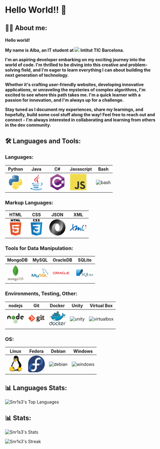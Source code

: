 
<h1>Hello World!! 👋</h1>

<h2>👩‍💻 About me:</h2>

<h4>Hello world!

My name is Alba, an IT student at <img src="https://agora.xtec.cat/iticbcn/wp-content/uploads/usu2389/2023/06/Imagotipo-1.png" width=20> Intitut TIC Barcelona.

I'm an aspiring developer embarking on my exciting journey into the world of code.  I'm thrilled to be diving into this creative and problem-solving field, and I'm eager to learn everything I can about building the next generation of technology.

Whether it's crafting user-friendly websites, developing innovative applications, or unraveling the mysteries of complex algorithms, I'm excited to see where this path takes me.  I'm a quick learner with a passion for innovation, and I'm always up for a challenge.

Stay tuned as I document my experiences, share my learnings, and hopefully, build some cool stuff along the way!  Feel free to reach out and connect -  I'm always interested in collaborating and learning from others in the dev community.</h4>


<h2>🛠 Languages and Tools:</h2>

### Languages:
| Python | Java | C# | Javascript | Bash |
|----------|----------|----------|-----|-----|
|  <img src="https://github.com/devicons/devicon/blob/master/icons/python/python-original.svg" title="Python"  alt="Python" width="55" height="55"/> |  <img src="https://raw.githubusercontent.com/devicons/devicon/master/icons/java/java-original.svg" alt="java" width="55" height="55"/> |  <img src="https://raw.githubusercontent.com/devicons/devicon/master/icons/csharp/csharp-original.svg" alt="csharp" width="55" height="55"/> |   <img src="https://github.com/devicons/devicon/blob/master/icons/javascript/javascript-original.svg" title="JavaScript" alt="JavaScript" width="55" height="55"/>| <img src="https://www.vectorlogo.zone/logos/gnu_bash/gnu_bash-icon.svg" alt="bash" width="55" height="55"/> |


### Markup Languages:
| HTML | CSS | JSON | XML |
|-----|-----|-----|-----|
| <img src="https://raw.githubusercontent.com/devicons/devicon/master/icons/html5/html5-original-wordmark.svg" alt="html5" width="55" height="55"/> | <img src="https://raw.githubusercontent.com/devicons/devicon/master/icons/css3/css3-original-wordmark.svg" alt="css3" width="55" height="55"/> | <img src="https://raw.githubusercontent.com/devicons/devicon/master/icons/json/json-original.svg" alt="json" width="55" height="55"/> | <img src="https://raw.githubusercontent.com/devicons/devicon/master/icons/xml/xml-original.svg" alt="xml" width="55" height="55"/> |



### Tools for Data Manipulation:

| MongoDB | MySQL | OracleDB | SQLite |
|----------|----------|----------|----------|
|<img src="https://raw.githubusercontent.com/devicons/devicon/master/icons/mongodb/mongodb-original-wordmark.svg" alt="mongodb" width="55" height="55"/>|<img src="https://github.com/devicons/devicon/blob/master/icons/mysql/mysql-original-wordmark.svg" title="MySQL" alt="MySQL" width="55" height="55"/>|<img src="https://raw.githubusercontent.com/devicons/devicon/master/icons/oracle/oracle-original.svg" alt="oracle" width="55" height="55"/>|<img src="https://github.com/devicons/devicon/blob/master/icons/sqlite/sqlite-original-wordmark.svg" title="SQLite" alt="SQLite" width="55" height="55"/>|



### Environments, Testing, Other:

| nodejs | Git | Docker | Unity | Virtual Box |
|----------|----------|----------|----------|----------|
|<img src="https://github.com/devicons/devicon/blob/master/icons/nodejs/nodejs-original-wordmark.svg" title="nodejs" alt="NodeJS" width="55" height="55"/>|<img src="https://github.com/devicons/devicon/blob/master/icons/git/git-original-wordmark.svg" title="Git" alt="Git" width="55" height="55"/>|<img src="https://github.com/devicons/devicon/blob/master/icons/docker/docker-original-wordmark.svg" title="Docker" alt="Docker" width="55" height="55"/>|  <img src="https://www.vectorlogo.zone/logos/unity3d/unity3d-icon.svg" alt="unity" width="55" height="55"/>|<img src="https://www.svgrepo.com/show/377856/virtualbox.svg" alt="virtualbox" width="55" height="55"/>|


### OS:

| Linux | Fedora | Debian | Windows |  
|----------|----------|----------|----------|  
|<img src="https://github.com/devicons/devicon/blob/master/icons/linux/linux-original.svg" alt="Linux" width="55" height="55"/>| <img src="https://github.com/devicons/devicon/blob/master/icons/fedora/fedora-original.svg" alt="fedora" width="55" height="55"/>| <img src="https://github.com/canaleal/devicon/blob/new-icon-kali-linux/icons/debian/debian-original.svg" alt="debian" width="55" height="55"/>| <img src="https://www.svgrepo.com/show/303223/microsoft-windows-22-logo.svg" alt="windows" width="55" height="55"/> |


<h2>📊 Languages Stats:</h2>

![Snr1s3's Top Languages](https://github-readme-stats.vercel.app/api/top-langs/?username=Snr1s3&theme=radical&show_icons=true&hide_border=false&langs_count=5)

<h2>📊 Stats:</h2>

![Snr1s3's Stats](https://github-readme-stats.vercel.app/api?username=Snr1s3&theme=radical&show_icons=true&hide_border=false&count_private=true)   

![Snr1s3's Streak](https://github-readme-streak-stats.herokuapp.com/?user=Snr1s3&theme=radical&hide_border=false)

